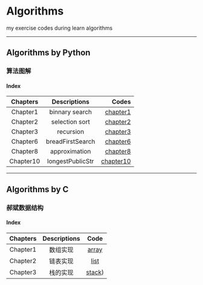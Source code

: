 # Algorithms
my exercise codes during learn algorithms
****
## Algorithms by Python
### 算法图解
#### Index
| Chapters |   Descriptions   |  Codes   |
|:--------:|:----------------:|---------:|
| Chapter1 | binnary search  | [chapter1](./Algorithms_python/Chapter1)|
| Chapter2 | selection sort  | [chapter2](./Algorithms_python/Chapter2)|
| Chapter3 | recursion       | [chapter3](./Algorithms_python/Chapter3)|
| Chapter6 | breadFirstSearch| [chapter6](./Algorithms_python/Chapter6)|
| Chapter8 | approximation   | [chapter8](./Algorithms_python/Chapter8)|
| Chapter10| longestPublicStr| [chapter10](./Algorithms_python/Chapter10)|

***
## Algorithms by C
### 郝斌数据结构
#### Index
|Chapters| Descriptions| Code |
|:------:|:-----------:|:----:|
|Chapter1| 数组实现    | [array](./Algorithms_C/郝斌数据结构/array.c)|
|Chapter2| 链表实现    | [list](./Algorithms_C/郝斌数据结构/list.c)|
|Chapter3| 栈的实现    | [stack](./Algorithms_C/郝斌数据结构/stack.c))|